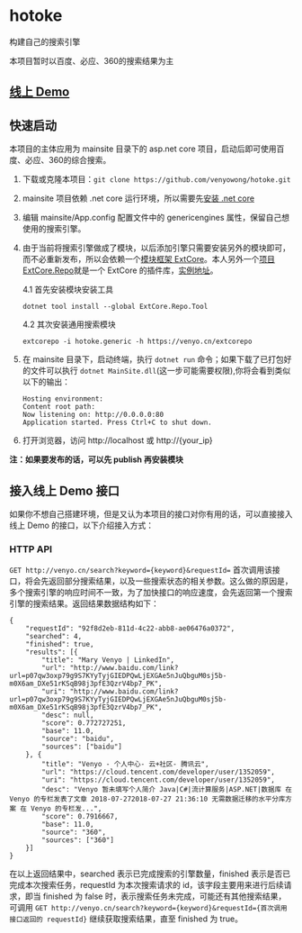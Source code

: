 # hotoke
构建自己的搜索引擎

本项目暂时以百度、必应、360的搜索结果为主

## [线上 Demo](http://venyo.cn/)

## 快速启动

本项目的主体应用为 mainsite 目录下的 asp.net core 项目，启动后即可使用百度、必应、360的综合搜索。

1. 下载或克隆本项目：`git clone https://github.com/venyowong/hotoke.git`
2. mainsite 项目依赖 .net core 运行环境，所以需要先[安装 .net core](https://dotnet.microsoft.com/download)
3. 编辑 mainsite/App.config 配置文件中的 genericengines 属性，保留自己想使用的搜索引擎。
4. 由于当前将搜索引擎做成了模块，以后添加引擎只需要安装另外的模块即可，而不必重新发布，所以会依赖一个[模块框架 ExtCore](https://github.com/ExtCore/ExtCore)。本人另外一个[项目 ExtCore.Repo](https://github.com/venyowong/ExtCore.Repo)就是一个 ExtCore 的插件库，[实例地址](https://venyo.cn/extcorepo/index.html)。

	4.1 首先安装模块安装工具
	
	`dotnet tool install --global ExtCore.Repo.Tool`

	4.2 其次安装通用搜索模块

	`extcorepo -i hotoke.generic -h https://venyo.cn/extcorepo`
5. 在 mainsite 目录下，启动终端，执行 `dotnet run` 命令；如果下载了已打包好的文件可以执行 `dotnet MainSite.dll`(这一步可能需要权限),你将会看到类似以下的输出：
    ```
    Hosting environment: 
    Content root path: 
    Now listening on: http://0.0.0.0:80
    Application started. Press Ctrl+C to shut down.
    ```
6. 打开浏览器，访问 http://localhost 或 http://{your_ip}

**注：如果要发布的话，可以先 publish 再安装模块**

## 接入线上 Demo 接口

如果你不想自己搭建环境，但是又认为本项目的接口对你有用的话，可以直接接入线上 Demo 的接口，以下介绍接入方式：

### HTTP API

`GET http://venyo.cn/search?keyword={keyword}&requestId=`
首次调用该接口，将会先返回部分搜索结果，以及一些搜索状态的相关参数。这么做的原因是，多个搜索引擎的响应时间不一致，为了加快接口的响应速度，会先返回第一个搜索引擎的搜索结果。返回结果数据结构如下：
```
{
	"requestId": "92f8d2eb-811d-4c22-abb8-ae06476a0372",
	"searched": 4,
	"finished": true,
	"results": [{
		"title": "Mary Venyo | LinkedIn",
		"url": "http://www.baidu.com/link?url=p07qw3oxp79g9S7KYyTyjGIEDPQwLjEXGAe5nJuQbguM0sj5b-m0X6am_DXe51rKSqB98j3pfE3QzrV4bp7_PK",
		"uri": "http://www.baidu.com/link?url=p07qw3oxp79g9S7KYyTyjGIEDPQwLjEXGAe5nJuQbguM0sj5b-m0X6am_DXe51rKSqB98j3pfE3QzrV4bp7_PK",
		"desc": null,
		"score": 0.772727251,
		"base": 11.0,
		"source": "baidu",
		"sources": ["baidu"]
	}, {
		"title": "Venyo - 个人中心- 云+社区- 腾讯云",
		"url": "https://cloud.tencent.com/developer/user/1352059",
		"uri": "https://cloud.tencent.com/developer/user/1352059",
		"desc": "Venyo 暂未填写个人简介 Java|C#|流计算服务|ASP.NET|数据库 在 Venyo 的专栏发表了文章 2018-07-272018-07-27 21:36:10 无需数据迁移的水平分库方案 在 Venyo 的专栏发...",
		"score": 0.7916667,
		"base": 11.0,
		"source": "360",
		"sources": ["360"]
	}]
}
```
在以上返回结果中，searched 表示已完成搜索的引擎数量，finished 表示是否已完成本次搜索任务，requestId 为本次搜索请求的 id，该字段主要用来进行后续请求，即当 finished 为 false 时，表示搜索任务未完成，可能还有其他搜索结果，可调用
`GET http://venyo.cn/search?keyword={keyword}&requestId={首次调用接口返回的 requestId}`
继续获取搜索结果，直至 finished 为 true。

